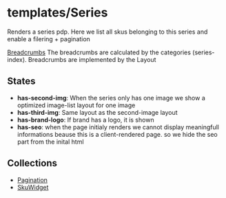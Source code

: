 <!-- firescout-component -->

# templates/Series

Renders a series pdp. Here we list all skus belonging to this series and enable a filering + pagination

[Breadcrumbs](../../atoms/Breadcrumbs.tsx) The breadcrumbs are calculated by the categories (series-index). Breadcrumbs are implemented by the Layout

## States

- **has-second-img**: When the series only has one image we show a optimized image-list layout for one image
- **has-third-img**: Same layout as the second-image layout
- **has-brand-logo**: If brand has a logo, it is shown
- **has-seo**: when the page initialy renders we cannot display meaningfull informations beause this is a client-rendered page. so we hide the seo part from the inital html

## Collections

- [Pagination](./Listing/SkuList/Pagination/README.md)
- [SkuWidget](./Listing/SkuList/SkuWidget/README.md)
